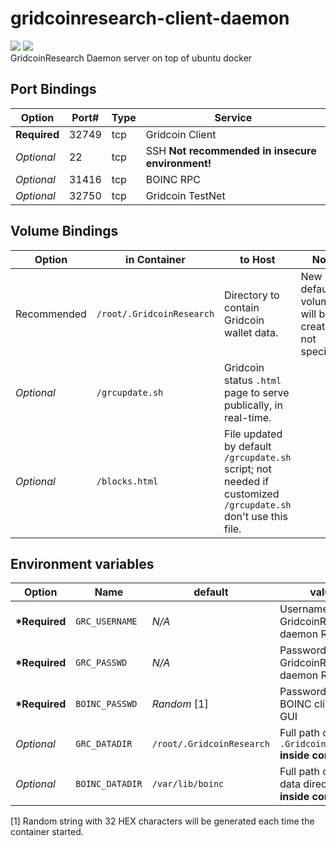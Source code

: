 # gridcoinresearch-client-daemon
[![](https://images.microbadger.com/badges/version/hdavid0510/gridcoinresearch-client-daemon:latest.svg)](https://microbadger.com/images/hdavid0510/gridcoinresearch-client-daemon:latest)
[![](https://images.microbadger.com/badges/image/hdavid0510/gridcoinresearch-client-daemon:latest.svg)](https://microbadger.com/images/hdavid0510/gridcoinresearch-client-daemon:latest)  
GridcoinResearch Daemon server on top of ubuntu docker

## Port Bindings
| Option | Port# | Type | Service |
| ------ | ----- | ---- | ------- |
|__Required__|32749|tcp| Gridcoin Client|
|_Optional_|22|tcp|SSH __Not recommended in insecure environment!__|
|_Optional_|31416|tcp| BOINC RPC|
|_Optional_|32750|tcp| Gridcoin TestNet|

## Volume Bindings
| Option | in Container | to Host | Note |
| ------ | ------------ | ------- | ---- |
|Recommended| `/root/.GridcoinResearch` | Directory to contain Gridcoin wallet data. | New default volume will be created if not specified. |
|_Optional_| `/grcupdate.sh` | Gridcoin status `.html` page to serve publically, in real-time. | |
|_Optional_| `/blocks.html` | File updated by default `/grcupdate.sh` script; not needed if customized `/grcupdate.sh` don't use this file. | |


## Environment variables
| Option | Name | default | value |
| ------ | ---- | ------- | ----- |
|__*Required__|`GRC_USERNAME`	|_N/A_	|Username for GridcoinResearch daemon RPC	|
|__*Required__|`GRC_PASSWD`	|_N/A_	|Password for GridcoinResearch daemon RPC	|
|__*Required__|`BOINC_PASSWD`	|_Random_ [1]	|Password for BOINC client RPC GUI	|
|_Optional_|`GRC_DATADIR`	|`/root/.GridcoinResearch`	|Full path of `.GridcoinResearch` __inside container__	|
|_Optional_|`BOINC_DATADIR`|`/var/lib/boinc`	|Full path of BOINC data directory __inside container__	|

[1] Random string with 32 HEX characters will be generated each time the container started.